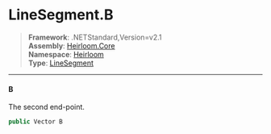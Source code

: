 # LineSegment.B

> **Framework**: .NETStandard,Version=v2.1  
> **Assembly**: [Heirloom.Core][0]  
> **Namespace**: [Heirloom][0]  
> **Type**: [LineSegment][1]  

--------------------------------------------------------------------------------

#### B

The second end-point.

```cs
public Vector B
```

[0]: ../Heirloom.Core.md
[1]: Heirloom.LineSegment.md
